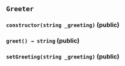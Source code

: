 ## `Greeter`






### `constructor(string _greeting)` (public)





### `greet() → string` (public)





### `setGreeting(string _greeting)` (public)








